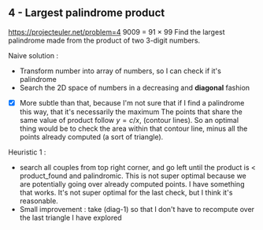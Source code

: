 ## 4 - Largest palindrome product
https://projecteuler.net/problem=4
9009 = 91 × 99
Find the largest palindrome made from the product of two 3-digit numbers.

Naive solution :
- Transform number into array of numbers, so I can check if it's palindrome
- Search the 2D space of numbers in a decreasing and **diagonal** fashion

- [x] More subtle than that, because I'm not sure that if I find a palindrome this way, that it's necessarily the maximum
The points that share the same value of product follow $y = c/x$, (contour lines). So an optimal thing would be to check the area within that contour line, minus all the points already computed (a sort of triangle).

Heuristic 1 :
- search all couples from top right corner, and go left until the product is < product_found and palindromic. This is not super optimal because we are potentially going over already computed points.
I have something that works. It's not super optimal for the last check, but I think it's reasonable.
- Small improvement : take (diag-1) so that I don't have to recompute over the last triangle I have explored
